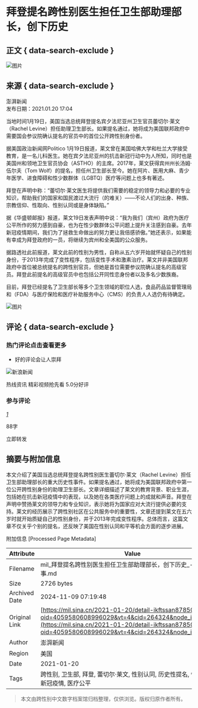 # 拜登提名跨性别医生担任卫生部助理部长，创下历史

## 正文 { data-search-exclude }


![图片](//n.sinaimg.cn/sinakd10201/360/w180h180/20201208/5b51-keyancw9430301.jpg)

## 来源 { data-search-exclude }
澎湃新闻  
发布日期：2021.01.20 17:04

当地时间1月19日，美国当选总统拜登提名宾夕法尼亚州卫生官员蕾切尔·莱文（Rachel Levine）担任助理卫生部长。如果提名通过，她将成为美国联邦政府中需要国会参议院确认提名的官员中的首位公开跨性别身份者。

据美国政治新闻网Politico 1月19日报道，莱文曾在美国哈佛大学和杜兰大学接受教育，是一名儿科医生。她在宾夕法尼亚州的抗击新冠行动中为人所知，同时也是美国州和领地卫生官员协会（ASTHO）的主席。2017年，莱文获得宾州州长汤姆·伍尔夫（Tom Wolf）的提名，担任州卫生部长至今。她在阿片、医用大麻、青少年医学、进食障碍和性少数群体（LGBTQ）医疗等问题上也多有著述。

拜登在声明中称：“蕾切尔·莱文医生将提供我们需要的稳定的领导力和必要的专业知识，帮助我们的国家和国民渡过大流行（的难关）——不论人们的出身、种族、宗教信仰、性取向、性别认同或是身体缺陷。”

据《华盛顿邮报》报道，莱文19日发表声明中说：“我为我们（宾州）政府为医疗公平所作的努力感到自豪，也为在性少数群体公平问题上提升关注感到自豪。去年新冠疫情期间，我们为了拯救生命做出的努力更让我倍感骄傲。”她还表示，如果能有幸成为拜登政府的一员，将继续为宾州和全美国的公众服务。

据路透社此前报道，莱文此前的性别为男性，自称从五六岁开始就怀疑自己的性别身份，于2013年完成了变性程序，包括变性手术和激素治疗。莱文并非美国联邦政府中首位被总统提名的跨性别官员，但她是首位需要参议院确认提名的高级官员。拜登此前提名的高级官员中也包括公开同性恋身份者以及多名少数族裔。

目前，拜登已经提名了卫生部长等多个卫生领域的职位人选，食品药品监督管理局和（FDA）与医疗保险和医疗补助服务中心（CMS）的负责人人选仍有待确定。

![图片](//n.sinaimg.cn/default/2fb77759/20151125/320X320.png)

## 评论 { data-search-exclude }
### 热门评论点击查看更多
- 好的评论会让人崇拜  

![新浪新闻](https://n.sinaimg.cn/default/80905340/20200331/sinalogo.png)  

热线资讯 精彩视频抢先看 5.0分好评

### 参与评论
[_1_](https://cmnt.sina.cn/index?product=comos&index=kftssan8785005&tj_ch=mil&is_clear=0)

88字

立即转发

## 摘要与附加信息

<!-- tcd_abstract -->
本文介绍了美国当选总统拜登提名跨性别医生蕾切尔·莱文（Rachel Levine）担任卫生部助理部长的重大历史性事件。如果提名通过，她将成为美国联邦政府中第一位公开跨性别身份的助理卫生部长。文章详细描述了莱文的教育背景、职业生涯，包括她在抗击新冠疫情中的表现，以及她在各类医疗问题上的成就和声音。拜登在声明中赞扬莱文的领导力和专业知识，表示她将为国家应对大流行提供必要的支持。莱文的经历展示了跨性别社区在公共服务中的重要性，文章还提到莱文在五六岁时就开始质疑自己的性别身份，并于2013年完成变性程序。总体而言，这篇文章不仅关乎个别的提名，还反映了美国在性别认同和平等机会方面的逐步进展。
<!-- tcd_abstract_end -->

附加信息 [Processed Page Metadata]

| Attribute       | Value                                  |
|-----------------|----------------------------------------|
| Filename        | mil_拜登提名跨性别医生担任卫生部助理部长，创下历史_-_新浪军事.md                             |
| Size            | 2726 bytes                           |
| Archived Date   | 2024-11-09 07:19:48                             |
| Original Link   | [https://mil.sina.cn/2021-01-20/detail-ikftssan8785005.d.html?oid=4059580608996029&vt=4&cid=264324&node_id=264324](https://mil.sina.cn/2021-01-20/detail-ikftssan8785005.d.html?oid=4059580608996029&vt=4&cid=264324&node_id=264324)                       |
| Author          | 澎湃新闻                               |
| Region          | 美国                               |
| Date            | 2021-01-20                                 |
| Tags            | 跨性别, 卫生部, 拜登, 蕾切尔·莱文, 性别认同, 历史性提名, 性少数群体, 新冠疫情, 医疗公平                                 |
>
> 本文由跨性别中文数字档案馆归档整理，仅供浏览。版权归原作者所有。
>